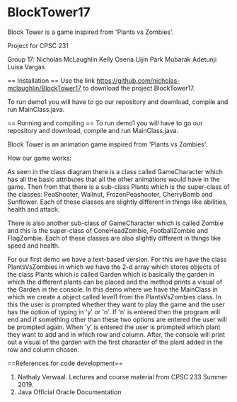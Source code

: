 # BlockTower17
Block Tower is a game inspired from 'Plants vs Zombies'. 

Project for CPSC 231

Group 17:
Nicholas McLaughlin
Kelly Osena
Uijin Park
Mubarak Adetunji
Luisa Vargas

== Installation ==
Use the link https://github.com/nicholas-mclaughlin/BlockTower17 to download the project BlockTower17. 

To run demo1 you will have to go our repository and download, compile and run MainClass.java.

== Running and compiling ==
To run demo1 you will have to go our repository and download, compile and run MainClass.java.




Block Tower is an animation game inspired from 'Plants vs Zombies'. 

How our game works:

As seen in the class diagram there is a class called GameCharacter which has all the basic attributes that all the other animations would have in the game. Then from that there is a sub-class Plants which is the super-class of the classes: PeaShooter, Wallnut, FrozenPeashooter, CherryBomb and Sunflower. Each of these classes are slightly different in things like abilities, health and attack.

There is also another sub-class of GameCharacter which is called Zombie and this is the super-class of ConeHeadZombie, FootballZombie and FlagZombie. Each of these classes are also slightly different in things like speed and health.

For our first demo we have a text-based version. For this we have the class PlantsVsZombies in which we have the 2-d array which stores objects of the class Plants which is called Garden which is basically the garden in which the different plants can be placed and the method prints a visual of the Garden in the console. In this demo where we have the MainClass in which we create a object called level1 from the PlantsVsZombies class. In this the user is prompted whether they want to play the game and the user has the option of typing in 'y' or 'n'. If 'n' is entered then the program will end and if something other than these two options are entered the user will be prompted again. When 'y' is entered the user is prompted which plant they want to add and in which row and column. After, the console will print out a visual of the garden with the first character of the plant added in the row and column chosen.

==References for code development==
1) Nathaly Verwaal. Lectures and course material from CPSC 233 Summer 2019.
2) Java Official Oracle Documentation
